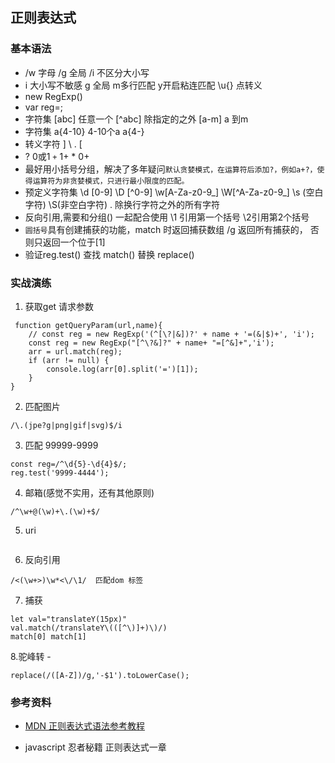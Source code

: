 ## 正则表达式

### 基本语法
* /w 字母  /g 全局 /i 不区分大小写
* i 大小写不敏感  g 全局  m多行匹配 y开启粘连匹配 \u{} 点转义
* new RegExp()  
* var reg=;
* 字符集 [abc] 任意一个 [^abc] 除指定的之外 [a-m] a 到m 
* 字符集 a{4-10} 4-10个a  a{4-}
* 转义字符 \] \\ \. \[
* ? 0或1    `+` 1+  * 0+  
* 最好用小括号分组，解决了多年疑问`默认贪婪模式，在运算符后添加?，例如a+?，使得运算符为非贪婪模式，只进行最小限度的匹配。`
* 预定义字符集 \d [0-9] \D [^0-9] \w[A-Za-z0-9_] \W[^A-Za-z0-9_] \s (空白字符) \S(非空白字符) . 除换行字符之外的所有字符
* 反向引用,需要和分组() 一起配合使用 \1 引用第一个括号 \2引用第2个括号
* `圆括号`具有创建捕获的功能，match 时返回捕获数组 /g 返回所有捕获的， 否则只返回一个位于[1]
* 验证reg.test()   查找 match()     替换 replace()

### 实战演练
1. 获取get 请求参数
```
 function getQueryParam(url,name){
    // const reg = new RegExp('(^[\?|&])?' + name + '=(&|$)+', 'i');
    const reg = new RegExp("[^\?&]?" + name+ "=[^&]+",'i');
    arr = url.match(reg);
    if (arr != null) {
        console.log(arr[0].split('=')[1]);
    }
}
```
2. 匹配图片

```
/\.(jpe?g|png|gif|svg)$/i
```

3. 匹配 99999-9999

```
const reg=/^\d{5}-\d{4}$/;
reg.test('9999-4444');
```

4. 邮箱(感觉不实用，还有其他原则)

```
/^\w+@(\w)+\.(\w)+$/
```
5. uri

```

```

6. 反向引用

```
/<(\w+>)\w*<\/\1/  匹配dom 标签
```
7. 捕获
```
let val="translateY(15px)"
val.match(/translateY\(([^\)]+)\)/)
match[0] match[1]
```

8.驼峰转 -

``` 
replace(/([A-Z])/g,'-$1').toLowerCase();
```

### 参考资料
* [MDN 正则表达式语法参考教程](https://developer.mozilla.org/zh-CN/docs/Web/JavaScript/Guide/Regular_Expressions)

* javascript 忍者秘籍 正则表达式一章
